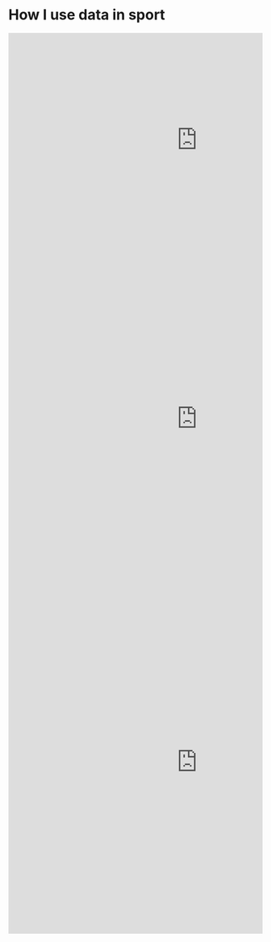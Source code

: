 <html>
  <head>
    <meta charset="UTF-8">
    <meta name="viewport" content="width=device-width, initial-scale=1.0">
    <title>How I use data in sport</title>
    <link rel="stylesheet" href="assets/css/sport.css">
    <main>
      <h1> How I use data in sport </h1>
  <div class="row">
    <div class="column">
  <iframe title="Statistical breakdown of Derrick Henry's production" aria-label="Range Plot" id="datawrapper-chart-j2H7E" src="https://datawrapper.dwcdn.net/j2H7E/6/" scrolling="no" frameborder="0" style="width: 748px; min-width: 100% !important; border: none;" height="424"></iframe><script type="text/javascript">!function(){"use strict";window.addEventListener("message",(function(e){if(void 0!==e.data["datawrapper-height"]){var t=document.querySelectorAll("iframe");for(var a in e.data["datawrapper-height"])for(var r=0;r<t.length;r++){if(t[r].contentWindow===e.source)t[r].style.height=e.data["datawrapper-height"][a]+"px"}}}))}();
</script>
   <div>
     <div class="column">
       <iframe title="Which quarterbacks performed better than expected?" aria-label="chart" id="datawrapper-chart-zM5Gk" src="https://datawrapper.dwcdn.net/zM5Gk/4/" scrolling="no" frameborder="0" style="width: 748px; min-width: 100% !important; border: none;" height="680"></iframe><script type="text/javascript">!function(){"use strict";window.addEventListener("message",(function(e){if(void 0!==e.data["datawrapper-height"]){var t=document.querySelectorAll("iframe");for(var a in e.data["datawrapper-height"])for(var r=0;r<t.length;r++){if(t[r].contentWindow===e.source)t[r].style.height=e.data["datawrapper-height"][a]+"px"}}}))}();
</script>
       </div>
   <div class="column">
     <iframe title="How does D.K. Metcalf compare to other rookie wide receivers?" aria-label="Column Chart" id="datawrapper-chart-46q3A" src="https://datawrapper.dwcdn.net/46q3A/3/" scrolling="no" frameborder="0" style="width: 748px; min-width: 100% !important; border: none;" height="680"></iframe><script type="text/javascript">!function(){"use strict";window.addEventListener("message",(function(e){if(void 0!==e.data["datawrapper-height"]){var t=document.querySelectorAll("iframe");for(var a in e.data["datawrapper-height"])for(var r=0;r<t.length;r++){if(t[r].contentWindow===e.source)t[r].style.height=e.data["datawrapper-height"][a]+"px"}}}))}();
</script>
     </div>
       </div>
          

     
     
